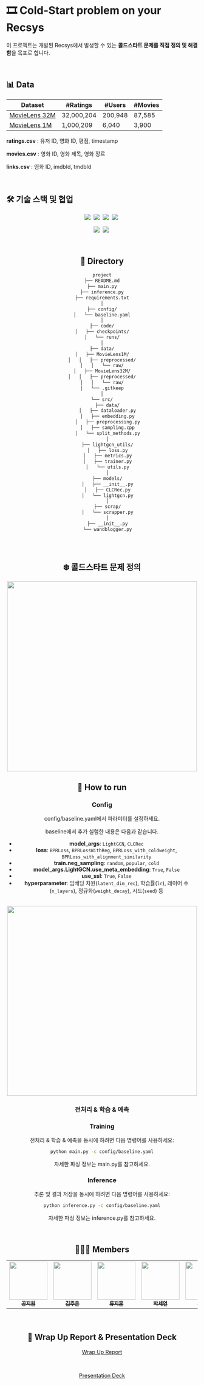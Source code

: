 <p align="center">

  <h1> 🎞️ Cold-Start problem on your Recsys </h1>

  이 프로젝트는 개발된 Recsys에서 발생할 수 있는 **콜드스타트 문제를 직접 정의 및 해결함**을 목표로 합니다.

</p>

<br>

## 📊 Data
| Dataset                                                       | #Ratings    | #Users   | #Movies |
|--------------------------------------------------------------|-------------|----------|---------|
| [MovieLens 32M](https://grouplens.org/datasets/movielens/32m/)| 32,000,204  | 200,948  | 87,585  |
| [MovieLens 1M](https://grouplens.org/datasets/movielens/1m/) | 1,000,209   | 6,040    | 3,900   |

**ratings.csv** : 유저 ID, 영화 ID, 평점, timestamp

**movies.csv** : 영화 ID, 영화 제목, 영화 장르

**links.csv** : 영화 ID, imdbId, tmdbId

<br>

## 🛠️ 기술 스택 및 협업
<div align="center">
  <img src="https://img.shields.io/badge/Python-3776AB?style=square&logo=Python&logoColor=white"/>&nbsp;
  <img src="https://img.shields.io/badge/Pandas-150458?style=square&logo=Pandas&logoColor=white"/>&nbsp;
  <img src="https://img.shields.io/badge/scikitlearn-F7931E?style=square&logo=scikitlearn&logoColor=white"/>&nbsp;
  <img src="https://img.shields.io/badge/PyTorch-EE4C2C?style=flat&logo=PyTorch&logoColor=white"/>&nbsp;

  <img src="https://img.shields.io/badge/Notion-000000?style=square&logo=Notion&logoColor=white"/>&nbsp;
  <img src="https://img.shields.io/badge/Slack-4A154B?style=flat-square&logo=Slack&logoColor=white"/>&nbsp;

<br>

## 📁 Directory
```bash
project
├── README.md
├── main.py
├── inference.py
├── requirements.txt
│
├── config/
│   └── baseline.yaml
│
├── code/
│   ├── checkpoints/
│   └── runs/
│
├── data/
│   ├── MovieLens1M/
│   │   ├── preprocessed/
│   │   └── raw/
│   ├── MovieLens32M/
│   │   ├── preprocessed/
│   │   └── raw/
│   └── .gitkeep
│
└── src/
    ├── data/
    │   ├── dataloader.py
    │   ├── embedding.py
    │   ├── preprocessing.py
    │   ├── sampling.cpp
    │   └── split_methods.py
    │
    ├── lightgcn_utils/
    │   ├── loss.py
    │   ├── metrics.py
    │   ├── trainer.py
    │   └── utils.py
    │
    ├── models/
    │   ├── __init__.py
    │   ├── CLCRec.py
    │   └── lightgcn.py
    │
    ├── scrap/
    │   └── scrapper.py
    │
    ├── __init__.py
    └── wandblogger.py
 

```

<br>

## ❄️ 콜드스타트 문제 정의

<img src="https://github.com/user-attachments/assets/008a1851-59ac-4846-b747-3ff06a8b060a" width="500" />




<br>

## 🏃 How to run
### Config
config/baseline.yaml에서 파라미터를 설정하세요.

baseline에서 추가 실험한 내용은 다음과 같습니다.

- **model_args**: `LightGCN`, `CLCRec` 
- **loss**: `BPRLoss`, `BPRLossWithReg`, `BPRLoss_with_coldweight`, `BPRLoss_with_alignment_similarity`
- **train.neg_sampling**: `random`, `popular`, `cold`
- **model_args.LightGCN.use_meta_embedding**:  `True`, `False`
- **use_ssl**: `True`, `False`
- **hyperparameter**: 임베딩 차원(`latent_dim_rec`), 학습률(`lr`), 레이어 수(`n_layers`), 정규화(`weight_decay`), 시드(`seed`) 등

<br>

<img src="https://github.com/user-attachments/assets/c5818e75-6cda-490b-81ef-bf7358abb2d4" width="500" />

<br>

### 전처리 & 학습 & 예측
### Training

전처리 & 학습 & 예측을 동시에 하려면 다음 명령어를 사용하세요:

```bash
python main.py -c config/baseline.yaml
```

자세한 파싱 정보는 main.py를 참고하세요.


### Inference

추론 및 결과 저장을 동시에 하려면 다음 명령어를 사용하세요:

```bash
python inference.py -c config/baseline.yaml
```

자세한 파싱 정보는 inference.py를 참고하세요.

<br>

## 👨🏼‍💻 Members
<div align="center">
<table>
  <tr>
    <td align="center"><a href="https://github.com/annakong23"><img src="https://avatars.githubusercontent.com/u/102771961?v=4" width="100px;" alt=""/><br /><sub><b>공지원</b></sub><br />
    </td>
        <td align="center"><a href="https://github.com/kimjueun028"><img src="https://avatars.githubusercontent.com/u/92249116?v=4" width="100px;" alt=""/><br /><sub><b>김주은</b></sub><br />
    </td>
        <td align="center"><a href="https://github.com/JihoonRyu00"><img src="https://avatars.githubusercontent.com/JihoonRyu00" width="100px;" alt=""/><br /><sub><b>류지훈</b></sub><br />
    </td>
        <td align="center"><a href="https://github.com/SayOny"><img src="https://avatars.githubusercontent.com/SayOny" width="100px;" alt=""/><br /><sub><b>박세연</b></sub><br />
    </td>
        <td align="center"><a href="https://github.com/JaeHyun11"><img src="https://avatars.githubusercontent.com/JaeHyun11" width="100px;" alt=""/><br /><sub><b>박재현</b></sub><br />
    </td>
        <td align="center"><a href="https://github.com/gagoory7"><img src="https://avatars.githubusercontent.com/u/163074222?v=4" width="100px;" alt=""/><br /><sub><b>백상민</b></sub><br />
    </td>
  </tr>
</table>
</div>

<br>

## 📝 Wrap Up Report & Presentation Deck

[Wrap Up Report](https://github.com/user-attachments/files/18938745/TVING2_RecSys_.05.pdf)

<br>

[Presentation Deck](https://github.com/user-attachments/files/18938658/RecSys_5._.2_Cold-Start.problem.on.your.Recsys.pdf)
